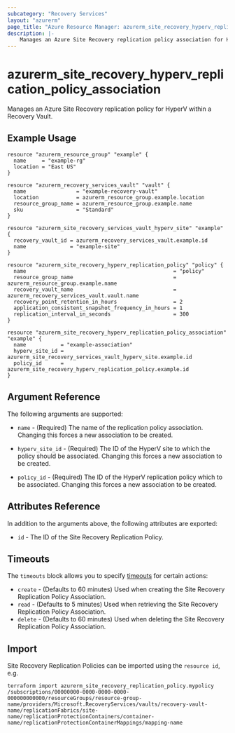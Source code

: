 ```yaml
---
subcategory: "Recovery Services"
layout: "azurerm"
page_title: "Azure Resource Manager: azurerm_site_recovery_hyperv_replication_policy_association"
description: |-
    Manages an Azure Site Recovery replication policy association for HyperV on Azure.
---
```


# azurerm_site_recovery_hyperv_replication_policy_association

Manages an Azure Site Recovery replication policy for HyperV within a Recovery Vault. 

## Example Usage

```hcl
resource "azurerm_resource_group" "example" {
  name     = "example-rg"
  location = "East US"
}

resource "azurerm_recovery_services_vault" "vault" {
  name                = "example-recovery-vault"
  location            = azurerm_resource_group.example.location
  resource_group_name = azurerm_resource_group.example.name
  sku                 = "Standard"
}

resource "azurerm_site_recovery_services_vault_hyperv_site" "example" {
  recovery_vault_id = azurerm_recovery_services_vault.example.id
  name              = "example-site"
}

resource "azurerm_site_recovery_hyperv_replication_policy" "policy" {
  name                                               = "policy"
  resource_group_name                                = azurerm_resource_group.example.name
  recovery_vault_name                                = azurerm_recovery_services_vault.vault.name
  recovery_point_retention_in_hours                  = 2
  application_consistent_snapshot_frequency_in_hours = 1
  replication_interval_in_seconds                    = 300
}

resource "azurerm_site_recovery_hyperv_replication_policy_association" "example" {
  name           = "example-association"
  hyperv_site_id = azurerm_site_recovery_services_vault_hyperv_site.example.id
  policy_id      = azurerm_site_recovery_hyperv_replication_policy.example.id
}
```

## Argument Reference

The following arguments are supported:

* `name` - (Required) The name of the replication policy association. Changing this forces a new association to be created.

* `hyperv_site_id` - (Required) The ID of the HyperV site to which the policy should be associated. Changing this forces a new association to be created.

* `policy_id` - (Required) The ID of the HyperV replication policy which to be associated. Changing this forces a new association to be created.

## Attributes Reference

In addition to the arguments above, the following attributes are exported:

* `id` - The ID of the Site Recovery Replication Policy.

## Timeouts

The `timeouts` block allows you to specify [timeouts](https://www.terraform.io/language/resources/syntax#operation-timeouts) for certain actions:

* `create` - (Defaults to 60 minutes) Used when creating the Site Recovery Replication Policy Association.
* `read` - (Defaults to 5 minutes) Used when retrieving the Site Recovery Replication Policy Association.
* `delete` - (Defaults to 60 minutes) Used when deleting the Site Recovery Replication Policy Association.

## Import

Site Recovery Replication Policies can be imported using the `resource id`, e.g.

```shell
terraform import azurerm_site_recovery_replication_policy.mypolicy /subscriptions/00000000-0000-0000-0000-000000000000/resourceGroups/resource-group-name/providers/Microsoft.RecoveryServices/vaults/recovery-vault-name/replicationFabrics/site-name/replicationProtectionContainers/container-name/replicationProtectionContainerMappings/mapping-name
```
